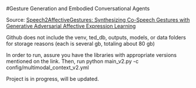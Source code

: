#Gesture Generation and Embodied Conversational Agents

Source:
[Speech2AffectiveGestures: Synthesizing Co-Speech Gestures with Generative Adversarial Affective Expression Learning](https://github.com/UttaranB127/speech2affective_gestures)

Github does not include the venv, ted_db, outputs, models, or data folders for storage reasons (each is several gb, totaling about 80 gb)

In order to run, assure you have the libraries with appropriate versions mentioned on the link. 
Then, run python main_v2.py -c config/multimodal_context_v2.yml


Project is in progress, will be updated.
